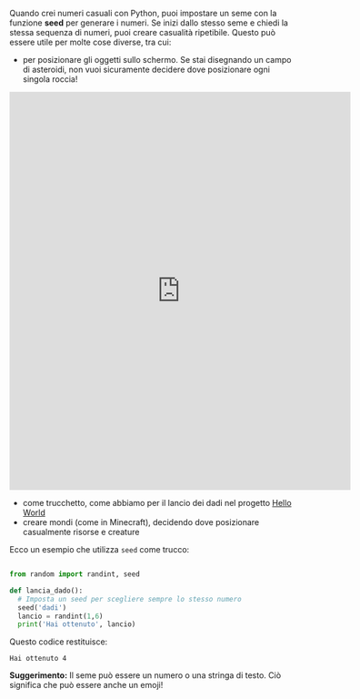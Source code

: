 Quando crei numeri casuali con Python, puoi impostare un seme con la funzione **seed** per generare i numeri. Se inizi dallo stesso seme e chiedi la stessa sequenza di numeri, puoi creare casualità ripetibile. Questo può essere utile per molte cose diverse, tra cui:

- per posizionare gli oggetti sullo schermo. Se stai disegnando un campo di asteroidi, non vuoi sicuramente decidere dove posizionare ogni singola roccia!

<iframe src="https://editor.raspberrypi.org/en/embed/viewer/dodge-asteroids-example" width="600" height="700" frameborder="0" marginwidth="0" marginheight="0" allowfullscreen>
</iframe>

- come trucchetto, come abbiamo per il lancio dei dadi nel progetto [Hello World](https://projects.raspberrypi.org/en/projects/hello-world)
- creare mondi (come in Minecraft), decidendo dove posizionare casualmente risorse e creature


Ecco un esempio che utilizza `seed` come trucco:

```python

from random import randint, seed

def lancia_dado():
  # Imposta un seed per scegliere sempre lo stesso numero
  seed('dadi')
  lancio = randint(1,6)
  print('Hai ottenuto', lancio)

```
Questo codice restituisce:

```
Hai ottenuto 4
```

**Suggerimento:** Il seme può essere un numero o una stringa di testo. Ciò significa che può essere anche un emoji!

